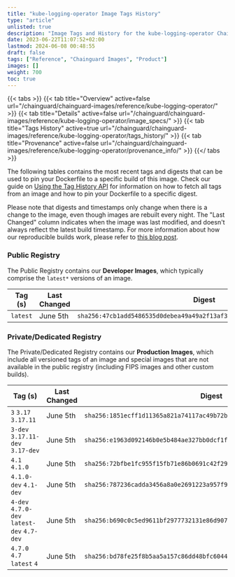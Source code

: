 ```yaml
---
title: "kube-logging-operator Image Tags History"
type: "article"
unlisted: true
description: "Image Tags and History for the kube-logging-operator Chainguard Image"
date: 2023-06-22T11:07:52+02:00
lastmod: 2024-06-08 00:48:55
draft: false
tags: ["Reference", "Chainguard Images", "Product"]
images: []
weight: 700
toc: true
---
```


{{< tabs >}}
{{< tab title="Overview" active=false url="/chainguard/chainguard-images/reference/kube-logging-operator/" >}}
{{< tab title="Details" active=false url="/chainguard/chainguard-images/reference/kube-logging-operator/image_specs/" >}}
{{< tab title="Tags History" active=true url="/chainguard/chainguard-images/reference/kube-logging-operator/tags_history/" >}}
{{< tab title="Provenance" active=false url="/chainguard/chainguard-images/reference/kube-logging-operator/provenance_info/" >}}
{{</ tabs >}}

The following tables contains the most recent tags and digests that can be used to pin your Dockerfile to a specific build of this image. Check our guide on [Using the Tag History API](/chainguard/chainguard-images/using-the-tag-history-api/) for information on how to fetch all tags from an image and how to pin your Dockerfile to a specific digest.

Please note that digests and timestamps only change when there is a change to the image, even though images are rebuilt every night. The "Last Changed" column indicates when the image was last modified, and doesn't always reflect the latest build timestamp. For more information about how our reproducible builds work, please refer to [this blog post](https://www.chainguard.dev/unchained/reproducing-chainguards-reproducible-image-builds).

### Public Registry
The Public Registry contains our **Developer Images**, which typically comprise the `latest*` versions of an image.

| Tag (s)   | Last Changed | Digest                                                                    |
|-----------|--------------|---------------------------------------------------------------------------|
|  `latest` | June 5th     | `sha256:47cb1add5486535d0debea49a49a2f13af3187bd5ccbbb740828101c3387594d` |


### Private/Dedicated Registry
The Private/Dedicated Registry contains our **Production Images**, which include all versioned tags of an image and special images that are not available in the public registry (including FIPS images and other custom builds).

| Tag (s)                                     | Last Changed | Digest                                                                    |
|---------------------------------------------|--------------|---------------------------------------------------------------------------|
|  `3` `3.17` `3.17.11`                       | June 5th     | `sha256:1851ecff1d11365a821a74117ac49b72b45aece8572dba54bfb33dffa0406813` |
|  `3-dev` `3.17.11-dev` `3.17-dev`           | June 5th     | `sha256:e1963d092146b0e5b484ae327bb0dcf1fbe960e736519ea27d7dd60d0c192737` |
|  `4.1` `4.1.0`                              | June 5th     | `sha256:72bfbe1fc955f15fb71e86b0691c42f2981bdc605223839e6fd9d3e5e94d46f8` |
|  `4.1.0-dev` `4.1-dev`                      | June 5th     | `sha256:787236cadda3456a8a0e2691223a957f92b7d0dedc1e1ef1b33e9baafa62c3be` |
|  `4-dev` `4.7.0-dev` `latest-dev` `4.7-dev` | June 5th     | `sha256:b690c0c5ed9611bf2977732131e86d9076124d9fd5473e0afe3b27fe5de4f6e5` |
|  `4.7.0` `4.7` `latest` `4`                 | June 5th     | `sha256:bd78fe25f8b5aa5a157c86dd48bfc6044dcfeaa33e572a018bd65e1e4a90f32d` |

